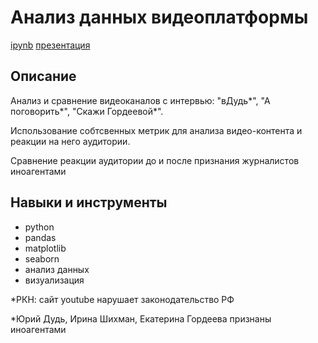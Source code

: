 # Анализ данных видеоплатформы
[ipynb]( "ipynb") [презентация]( "презентация")

## Описание	
Анализ и сравнение видеоканалов с интервью: "вДудь*", "А поговорить*", "Скажи Гордеевой*". 

Использование собтсвенных метрик для анализа видео-контента и реакции на него аудитории. 

Сравнение реакции аудитории до и после признания журналистов иноагентами

## Навыки и инструменты
- python 
- pandas 
- matplotlib
- seaborn
- анализ данных
- визуализация

*РКН: сайт youtube нарушает законодательство РФ

*Юрий Дудь, Ирина Шихман, Екатерина Гордеева признаны иноагентами
